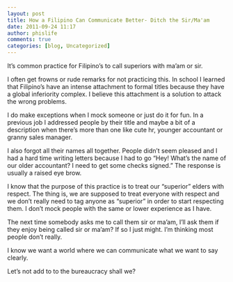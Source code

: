 ```yaml
---
layout: post
title: How a Filipino Can Communicate Better- Ditch the Sir/Ma'am
date: 2011-09-24 11:17
author: phislife
comments: true
categories: [blog, Uncategorized]
---
```

It’s common practice for Filipino’s to call superiors with ma’am or sir.

I often get frowns or rude remarks for not practicing this. In school I learned that Filipino’s have an intense attachment to formal titles because they have a global inferiority complex. I believe this attachment is a solution to attack the wrong problems.

I do make exceptions when I mock someone or just do it for fun. In a previous job I addressed people by their title and maybe a bit of a description when there’s more than one like cute hr, younger accountant or granny sales manager.

I also forgot all their names all together. People didn’t seem pleased and I had a hard time writing letters because I had to go “Hey! What’s the name of our older accountant? I need to get some checks signed.” The response is usually a raised eye brow.

I know that the purpose of this practice is to treat our “superior” elders with respect. The thing is, we are supposed to treat everyone with respect and we don’t really need to tag anyone as “superior” in order to start respecting them. I don’t mock people with the same or lower experience as I have.

The next time somebody asks me to call them sir or ma’am, I’ll ask them if they enjoy being called sir or ma’am? If so I just might. I’m thinking most people don’t really.

I know we want a world where we can communicate what we want to say clearly.

Let’s not add to to the bureaucracy shall we?
